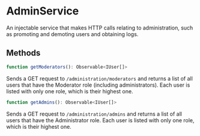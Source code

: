 # AdminService
An injectable service that makes HTTP calls relating to administration,
such as promoting and demoting users and obtaining logs.

## Methods
```typescript
function getModerators(): Observable<IUser[]>
```
Sends a GET request to ``/administration/moderators`` and returns a list of all users that have the Moderator role (including administrators). Each user is listed with only one role, which is their highest one.

```typescript
function getAdmins(): Observable<IUser[]>
```
Sends a GET request to ``/administration/admins`` and returns a list of all users that have the Administrator role. Each user is listed with only one role, which is their highest one.